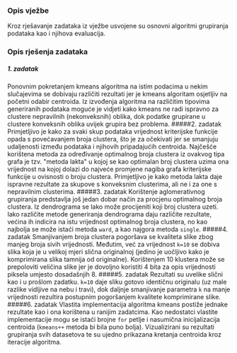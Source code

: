 ### Opis vježbe
Kroz rješavanje zadataka iz vježbe usvojene su osnovni algoritmi grupiranja podataka kao i njihova evaluacija.
### Opis rješenja zadataka
##### 1. zadatak
Ponovnim pokretanjem kmeans algoritma na istim podacima u nekim slučajevima se dobivaju različiti rezultati jer je kmeans algoritam osjetljiv na početni odabir centroida. Iz izvođenja algoritma na različitim tipovima generiranih podataka moguće je vidjeti kako kmeans ne radi ispravno za clustere nepravilnih (nekonveksnih) oblika, dok podatke grupirane u clustere konveksnih oblika uvijek grupira bez problema.
#####2. zadatak
Primjetljivo je kako za svaki skup podataka vrijednost kriterijske funkcije opada s povećavanjem broja clustera, što je za očekivati jer se smanjuju udaljenosti između podataka i njihovih pripadajućih centroida. Najčešće korištena metoda za određivanje optimalnog broja clustera iz ovakvog tipa grafa je tzv. "metoda lakta" u kojoj se kao optimalan broj clustera uzima ona vrijednost na kojoj dolazi do najveće promjene nagiba grafa kriterijske funkcije u ovisnosti o broju clustera. Primjetljivo je kako metoda lakta daje ispravne rezultate za skupove s konveksnim clusterima, ali ne i za one s nepravilnim clusterima.
#####3. zadatak
Korištenje aglomerativnog grupiranja predstavlja još jedan dobar način za procjenu optimalnog broja clustera. Iz dendrograma se lako može procijeniti koji broj clustera uzeti. Iako različite metode generiranja dendrograma daju različite rezultate, većina ih indicira na istu vrijednost optimalnog broja clustera, no kao najbolja se može istaći metoda `ward`, a kao najgora metoda `single`.
#####4. zadatak
Smanjivanjem broja clustera pogoršava se kvaliteta slike zbog manjeg broja sivih vrijednosti. Međutim, već za vrijednost `k=10` se dobiva slika koja je u velikoj mjeri slična originalnoj (jedino je uočljivo kako je komprimirana slika tamnija od originalne). Korištenjem 10 klustera može se prepoloviti veličina slike jer je dovoljno koristiti 4 bita za opis vrijednosti piksela umjesto dosadašnjih 8.
#####5. zadatak
Rezultati su uvelike slični kao i u prošlom zadatku. `k=10` daje sliku gotovo identičnu originalu (uz male razlike vidljive na nebu i travi), dok daljnje smanjivanje parametra `k` na manje vrijednosti rezultira postupnim pogoršanjem kvalitete komprimirane slike.
#####6. zadatak
Vlastita implementacija algoritma kmeans postiže jednake rezultate kao i ona korištena u ranijim zadatcima. Kao nedostatci vlastite implementacije mogu se istaći brojne `for` petlje i nasumična inicijalizacija centroida (`kmeans++` metoda bi bila puno bolja). Vizualizirani su rezultati grupiranja svih datasetova te su ujedno prikazana kretanja centroida kroz iteracije algoritma. 